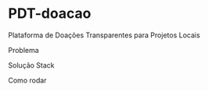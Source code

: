 # PDT-doacao
Plataforma de Doações Transparentes para Projetos Locais

Problema

Solução
Stack

Como rodar
